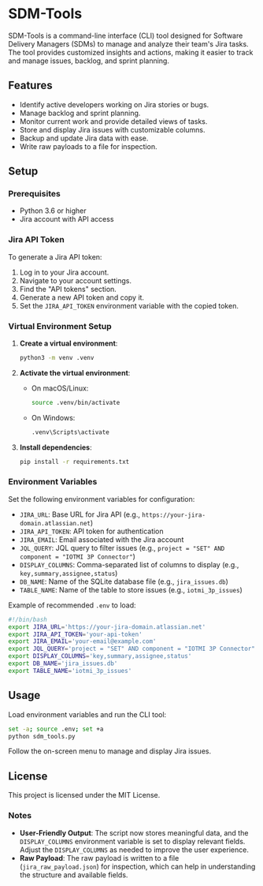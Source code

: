 # SDM-Tools

SDM-Tools is a command-line interface (CLI) tool designed for Software Delivery Managers (SDMs) to manage and analyze their team's Jira tasks. The tool provides customized insights and actions, making it easier to track and manage issues, backlog, and sprint planning.

## Features

- Identify active developers working on Jira stories or bugs.
- Manage backlog and sprint planning.
- Monitor current work and provide detailed views of tasks.
- Store and display Jira issues with customizable columns.
- Backup and update Jira data with ease.
- Write raw payloads to a file for inspection.

## Setup

### Prerequisites

- Python 3.6 or higher
- Jira account with API access

### Jira API Token

To generate a Jira API token:

1. Log in to your Jira account.
2. Navigate to your account settings.
3. Find the "API tokens" section.
4. Generate a new API token and copy it.
5. Set the `JIRA_API_TOKEN` environment variable with the copied token.

### Virtual Environment Setup

1. **Create a virtual environment**:

   ```bash
   python3 -m venv .venv
   ```

2. **Activate the virtual environment**:
   - On macOS/Linux:
     ```bash
     source .venv/bin/activate
     ```
   - On Windows:
     ```bash
     .venv\Scripts\activate
     ```

3. **Install dependencies**:
   ```bash
   pip install -r requirements.txt
   ```

### Environment Variables

Set the following environment variables for configuration:

- `JIRA_URL`: Base URL for Jira API (e.g., `https://your-jira-domain.atlassian.net`)
- `JIRA_API_TOKEN`: API token for authentication
- `JIRA_EMAIL`: Email associated with the Jira account
- `JQL_QUERY`: JQL query to filter issues (e.g., `project = "SET" AND component = "IOTMI 3P Connector"`)
- `DISPLAY_COLUMNS`: Comma-separated list of columns to display (e.g., `key,summary,assignee,status`)
- `DB_NAME`: Name of the SQLite database file (e.g., `jira_issues.db`)
- `TABLE_NAME`: Name of the table to store issues (e.g., `iotmi_3p_issues`)

Example of recommended `.env` to load:

```bash
#!/bin/bash
export JIRA_URL='https://your-jira-domain.atlassian.net'
export JIRA_API_TOKEN='your-api-token'
export JIRA_EMAIL='your-email@example.com'
export JQL_QUERY='project = "SET" AND component = "IOTMI 3P Connector"'
export DISPLAY_COLUMNS='key,summary,assignee,status'
export DB_NAME='jira_issues.db'
export TABLE_NAME='iotmi_3p_issues'
```

## Usage

Load environment variables and run the CLI tool:

```bash
set -a; source .env; set +a
python sdm_tools.py
```

Follow the on-screen menu to manage and display Jira issues.

## License

This project is licensed under the MIT License.

### Notes

- **User-Friendly Output**: The script now stores meaningful data, and the `DISPLAY_COLUMNS` environment variable is set to display relevant fields. Adjust the `DISPLAY_COLUMNS` as needed to improve the user experience.
- **Raw Payload**: The raw payload is written to a file (`jira_raw_payload.json`) for inspection, which can help in understanding the structure and available fields.
